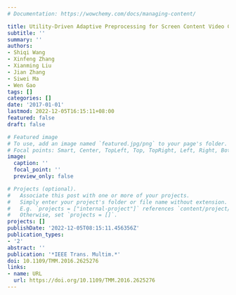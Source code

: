 ```yaml
---
# Documentation: https://wowchemy.com/docs/managing-content/

title: Utility-Driven Adaptive Preprocessing for Screen Content Video Compression
subtitle: ''
summary: ''
authors:
- Shiqi Wang
- Xinfeng Zhang
- Xianming Liu
- Jian Zhang
- Siwei Ma
- Wen Gao
tags: []
categories: []
date: '2017-01-01'
lastmod: 2022-12-05T16:15:11+08:00
featured: false
draft: false

# Featured image
# To use, add an image named `featured.jpg/png` to your page's folder.
# Focal points: Smart, Center, TopLeft, Top, TopRight, Left, Right, BottomLeft, Bottom, BottomRight.
image:
  caption: ''
  focal_point: ''
  preview_only: false

# Projects (optional).
#   Associate this post with one or more of your projects.
#   Simply enter your project's folder or file name without extension.
#   E.g. `projects = ["internal-project"]` references `content/project/deep-learning/index.md`.
#   Otherwise, set `projects = []`.
projects: []
publishDate: '2022-12-05T08:15:11.456356Z'
publication_types:
- '2'
abstract: ''
publication: '*IEEE Trans. Multim.*'
doi: 10.1109/TMM.2016.2625276
links:
- name: URL
  url: https://doi.org/10.1109/TMM.2016.2625276
---
```

